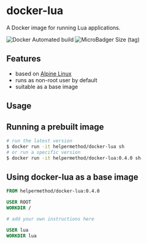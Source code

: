 # docker-lua

A Docker image for running Lua applications.

![Docker Automated build](https://img.shields.io/docker/automated/helpermethod/docker-lua.svg)
![MicroBadger Size (tag)](https://microbadger.com/images/helpermethod/docker-lua "Get your own image badge on microbadger.com")

## Features

* based on [Alpine Linux](https://hub.docker.com/_/alpine)
* runs as non-root user by default
* suitable as a base image

## Usage

## Running a prebuilt image

```sh
# run the latest version
$ docker run -it helpermethod/docker-lua sh
# or run a specific version
$ docker run -it helpermethod/docker-lua:0.4.0 sh
```

## Using docker-lua as a base image

```dockerfile
FROM helpermethod/docker-lua:0.4.0

USER ROOT
WORKDIR /

# add your own instructions here

USER lua
WORKDIR lua
```
